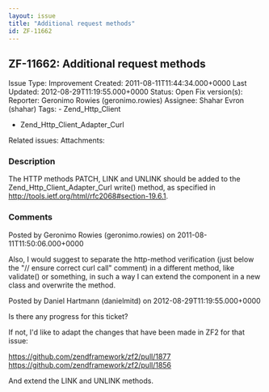 ```yaml
---
layout: issue
title: "Additional request methods"
id: ZF-11662
---
```


ZF-11662: Additional request methods
------------------------------------

 Issue Type: Improvement Created: 2011-08-11T11:44:34.000+0000 Last Updated: 2012-08-29T11:19:55.000+0000 Status: Open Fix version(s): 
 Reporter:  Geronimo Rowies (geronimo.rowies)  Assignee:  Shahar Evron (shahar)  Tags: - Zend\_Http\_Client
- Zend\_Http\_Client\_Adapter\_Curl
 
 Related issues: 
 Attachments: 
### Description

The HTTP methods PATCH, LINK and UNLINK should be added to the Zend\_Http\_Client\_Adapter\_Curl write() method, as specified in <http://tools.ietf.org/html/rfc2068#section-19.6.1>.

 

 

### Comments

Posted by Geronimo Rowies (geronimo.rowies) on 2011-08-11T11:50:06.000+0000

Also, I would suggest to separate the http-method verification (just below the "// ensure correct curl call" comment) in a different method, like validate() or something, in such a way I can extend the component in a new class and overwrite the method.

 

 

Posted by Daniel Hartmann (danielmitd) on 2012-08-29T11:19:55.000+0000

Is there any progress for this ticket?

If not, I'd like to adapt the changes that have been made in ZF2 for that issue:

<https://github.com/zendframework/zf2/pull/1877> <https://github.com/zendframework/zf2/pull/1856>

And extend the LINK and UNLINK methods.

 

 